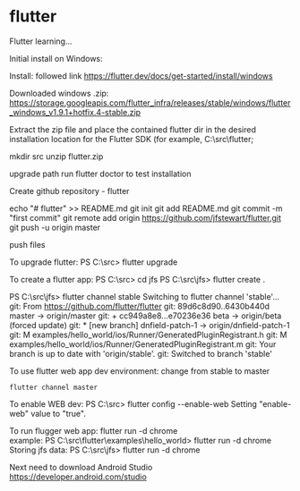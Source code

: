 # flutter

Flutter learning...

Initial install on Windows:

Install: followed link	https://flutter.dev/docs/get-started/install/windows

Downloaded windows .zip: 
	https://storage.googleapis.com/flutter_infra/releases/stable/windows/flutter_windows_v1.9.1+hotfix.4-stable.zip

Extract the zip file and place the contained flutter dir in the desired installation location for the 
Flutter SDK (for example, C:\src\flutter; 

mkdir src
unzip flutter.zip

upgrade path
run flutter doctor to test installation

Create github repository - flutter

echo "# flutter" >> README.md
git init
git add README.md
git commit -m "first commit"
git remote add origin https://github.com/jfstewart/flutter.git
git push -u origin master

push files



To upgrade flutter: PS C:\src> flutter upgrade

To create a flutter app:
PS C:\src> cd jfs
PS C:\src\jfs> flutter create .

PS C:\src\jfs> flutter channel stable
Switching to flutter channel 'stable'...
git: From https://github.com/flutter/flutter
git:    89d6c8d90..6430b440d  master          -> origin/master
git:  + cc949a8e8...e70236e36 beta            -> origin/beta  (forced update)
git:  * [new branch]          dnfield-patch-1 -> origin/dnfield-patch-1
git: M  examples/hello_world/ios/Runner/GeneratedPluginRegistrant.h
git: M  examples/hello_world/ios/Runner/GeneratedPluginRegistrant.m
git: Your branch is up to date with 'origin/stable'.
git: Switched to branch 'stable'


To use flutter web app dev environment: change from stable to master

	flutter channel master
To enable WEB dev:
	PS C:\src> flutter config --enable-web
	Setting "enable-web" value to "true".

To run flugger web app:
flutter run -d chrome   
	example: PS C:\src\flutter\examples\hello_world> flutter run -d chrome
Storing jfs data: PS C:\src\jfs> flutter run -d chrome


Next need to download Android Studio
	https://developer.android.com/studio

